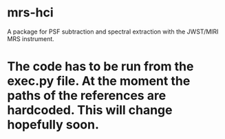 # mrs-hci
A package for PSF subtraction and spectral extraction with the JWST/MIRI MRS instrument.

# The code has to be run from the exec.py file. At the moment the paths of the references are hardcoded. This will change hopefully soon.

